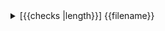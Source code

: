 <details>
    <summary>[{{checks |length}}] {{filename}}</summary>
    <div>
        {% for check in checks %}
        {% include "check.markdown" %}
        {% endfor %}
    </div>
</details>